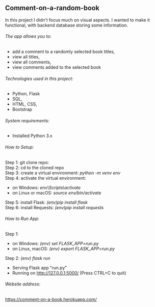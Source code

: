 ## Comment-on-a-random-book
In this project I didn't focus much on visual aspects.
I wanted to make it functional, with backend database storing some information.

###### The app allows you to:
- add a comment to a randomly selected book titles, 
- view all titles, 
- view all comments,
- view comments added to the selected book

###### Technologies used in this project:
- Python, Flask
- SQL,
- HTML, CSS, 
- Bootstrap


###### System requirements:
- Installed Python 3.x

###### How to Setup:

Step 1: git clone repo:<br>
Step 2: cd to the cloned repo <br>
Step 3: create a virtual environment: _python -m venv env_<br>
Step 4: activate the virtual environment: <br>
 - on Windows: _env\Scripts\activate_ <br>
 - on Linux or macOS: _source env/bin/activate_

Step 5: install Flask: _(env)pip install flask_<br>
Step 6: install Requests: _(env)pip install requests_

###### How to Run App:

Step 1: 
- on Windows: _(env) set FLASK_APP=run.py_
- on Linux, macOS: _(env) export FLASK_APP=run.py_

Step 2: _(env) flask run_ <br>
* Serving Flask app "run.py"
* Running on http://127.0.0.1:5000/ (Press CTRL+C to quit)

###### Website address: 

https://comment-on-a-book.herokuapp.com/
